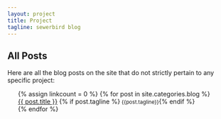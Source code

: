 ```yaml
---
layout: project
title: Project
tagline: sewerbird blog
---
```


## All Posts

Here are all the blog posts on the site that do not strictly pertain to any specific project:

<ul class="flex">
{% assign linkcount = 0 %}
{% for post in site.categories.blog %}
	<div>
	<a href="{{ BASE_PATH }}{{ post.url }}">{{ post.title }}</a>
	{% if post.tagline %}<small> {{post.tagline}}</small>{% endif %}
	</div>
{% endfor %}
</ul>